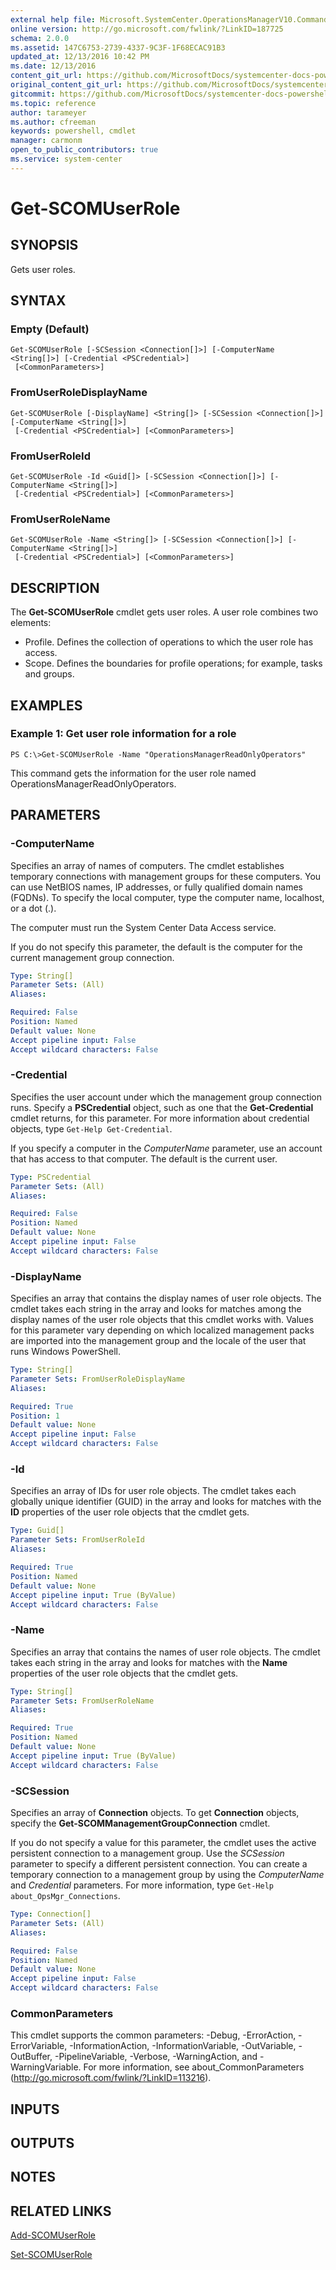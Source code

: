 ```yaml
---
external help file: Microsoft.SystemCenter.OperationsManagerV10.Commands.dll-Help.xml
online version: http://go.microsoft.com/fwlink/?LinkID=187725
schema: 2.0.0
ms.assetid: 147C6753-2739-4337-9C3F-1F68ECAC91B3
updated_at: 12/13/2016 10:42 PM
ms.date: 12/13/2016
content_git_url: https://github.com/MicrosoftDocs/systemcenter-docs-powershell/blob/master/systemcenter-cmdlets/OperationsManager/v1/Get-SCOMUserRole.md
original_content_git_url: https://github.com/MicrosoftDocs/systemcenter-docs-powershell/blob/master/systemcenter-cmdlets/OperationsManager/v1/Get-SCOMUserRole.md
gitcommit: https://github.com/MicrosoftDocs/systemcenter-docs-powershell/blob/ea9507ac2178040476af5407227db8cb97701ea9/systemcenter-cmdlets/OperationsManager/v1/Get-SCOMUserRole.md
ms.topic: reference
author: tarameyer
ms.author: cfreeman
keywords: powershell, cmdlet
manager: carmonm
open_to_public_contributors: true
ms.service: system-center
---
```


# Get-SCOMUserRole

## SYNOPSIS
Gets user roles.

## SYNTAX

### Empty (Default)
```
Get-SCOMUserRole [-SCSession <Connection[]>] [-ComputerName <String[]>] [-Credential <PSCredential>]
 [<CommonParameters>]
```

### FromUserRoleDisplayName
```
Get-SCOMUserRole [-DisplayName] <String[]> [-SCSession <Connection[]>] [-ComputerName <String[]>]
 [-Credential <PSCredential>] [<CommonParameters>]
```

### FromUserRoleId
```
Get-SCOMUserRole -Id <Guid[]> [-SCSession <Connection[]>] [-ComputerName <String[]>]
 [-Credential <PSCredential>] [<CommonParameters>]
```

### FromUserRoleName
```
Get-SCOMUserRole -Name <String[]> [-SCSession <Connection[]>] [-ComputerName <String[]>]
 [-Credential <PSCredential>] [<CommonParameters>]
```

## DESCRIPTION
The **Get-SCOMUserRole** cmdlet gets user roles.
A user role combines two elements: 

- Profile.
Defines the collection of operations to which the user role has access. 
- Scope.
Defines the boundaries for profile operations; for example, tasks and groups.

## EXAMPLES

### Example 1: Get user role information for a role
```
PS C:\>Get-SCOMUserRole -Name "OperationsManagerReadOnlyOperators"
```

This command gets the information for the user role named OperationsManagerReadOnlyOperators.

## PARAMETERS

### -ComputerName
Specifies an array of names of computers.
The cmdlet establishes temporary connections with management groups for these computers.
You can use NetBIOS names, IP addresses, or fully qualified domain names (FQDNs).
To specify the local computer, type the computer name, localhost, or a dot (.).

The computer must run the System Center Data Access service.

If you do not specify this parameter, the default is the computer for the current management group connection.

```yaml
Type: String[]
Parameter Sets: (All)
Aliases: 

Required: False
Position: Named
Default value: None
Accept pipeline input: False
Accept wildcard characters: False
```

### -Credential
Specifies the user account under which the management group connection runs.
Specify a **PSCredential** object, such as one that the **Get-Credential** cmdlet returns, for this parameter.
For more information about credential objects, type `Get-Help Get-Credential`.

If you specify a computer in the *ComputerName* parameter, use an account that has access to that computer.
The default is the current user.

```yaml
Type: PSCredential
Parameter Sets: (All)
Aliases: 

Required: False
Position: Named
Default value: None
Accept pipeline input: False
Accept wildcard characters: False
```

### -DisplayName
Specifies an array that contains the display names of user role objects.
The cmdlet takes each string in the array and looks for matches among the display names of the user role objects that this cmdlet works with.
Values for this parameter vary depending on which localized management packs are imported into the management group and the locale of the user that runs Windows PowerShell.

```yaml
Type: String[]
Parameter Sets: FromUserRoleDisplayName
Aliases: 

Required: True
Position: 1
Default value: None
Accept pipeline input: False
Accept wildcard characters: False
```

### -Id
Specifies an array of IDs for user role objects.
The cmdlet takes each globally unique identifier (GUID) in the array and looks for matches with the **ID** properties of the user role objects that the cmdlet gets.

```yaml
Type: Guid[]
Parameter Sets: FromUserRoleId
Aliases: 

Required: True
Position: Named
Default value: None
Accept pipeline input: True (ByValue)
Accept wildcard characters: False
```

### -Name
Specifies an array that contains the names of user role objects.
The cmdlet takes each string in the array and looks for matches with the **Name** properties of the user role objects that the cmdlet gets.

```yaml
Type: String[]
Parameter Sets: FromUserRoleName
Aliases: 

Required: True
Position: Named
Default value: None
Accept pipeline input: True (ByValue)
Accept wildcard characters: False
```

### -SCSession
Specifies an array of **Connection** objects.
To get **Connection** objects, specify the **Get-SCOMManagementGroupConnection** cmdlet.

If you do not specify a value for this parameter, the cmdlet uses the active persistent connection to a management group.
Use the *SCSession* parameter to specify a different persistent connection.
You can create a temporary connection to a management group by using the *ComputerName* and *Credential* parameters.
For more information, type `Get-Help about_OpsMgr_Connections`.

```yaml
Type: Connection[]
Parameter Sets: (All)
Aliases: 

Required: False
Position: Named
Default value: None
Accept pipeline input: False
Accept wildcard characters: False
```

### CommonParameters
This cmdlet supports the common parameters: -Debug, -ErrorAction, -ErrorVariable, -InformationAction, -InformationVariable, -OutVariable, -OutBuffer, -PipelineVariable, -Verbose, -WarningAction, and -WarningVariable. For more information, see about_CommonParameters (http://go.microsoft.com/fwlink/?LinkID=113216).

## INPUTS

## OUTPUTS

## NOTES

## RELATED LINKS

[Add-SCOMUserRole](xref:OperationsManager/v1/Add-SCOMUserRole.md)

[Set-SCOMUserRole](xref:OperationsManager/v1/Set-SCOMUserRole.md)

